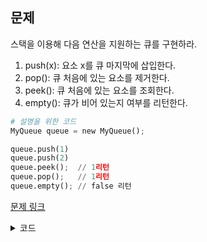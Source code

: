 ## 문제

스택을 이용해 다음 연산을 지원하는 큐를 구현하라. 

1. push(x): 요소 x를 큐 마지막에 삽입한다. 
2. pop(): 큐 처음에 있는 요소를 제거한다. 
3. peek(): 큐 처음에 있는 요소를 조회한다. 
4. empty(): 큐가 비어 있는지 여부를 리턴한다. 

```python
# 설명을 위한 코드
MyQueue queue = new MyQueue();

queue.push(1)
queue.push(2) 
queue.peek();  // 1리턴
queue.pop();   // 1리턴
queue.empty(); // false 리턴
```

<a href="https://leetcode.com/problems/implement-queue-using-stacks/" target="_blank">문제 링크</a>

<details>
<summary>코드</summary>
<div markdown="1">

```python
class MyQueue:
    def __init__(self):
        self.input = []
        self.output = []

    def push(self, x):
        self.input.append(x)

    def pop(self):
        self.peek()
        # 제일 처음 원소를 제거
        return self.output.pop()

    def peek(self):
        # output이 아에 없을 때 실행되므로 만약 1, 2에서 1이 pop되고 2가 있는 상태에서 input에 3, 4가 대기하고 있으면, 어쨋든 2가 있으므로 if문 실행 안됨. 
        if not self.output:
            while self.input:
                # input에 있는걸 제일 최근꺼부터 빼서 넣으니 ouput의 제일 끝에는 input의 제일 처음원소가 있게됨
                self.output.append(self.input.pop())
        # 제일 처음 원소를 리턴
        return self.output[-1]

    def empty(self):
        return self.input == [] and self.output == []
```

</div>
</details>